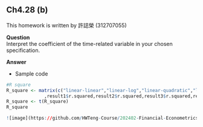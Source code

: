 ## Ch4.28 (b)

This homework is written by 許誌榮 (312707055)

**Question**\
Interpret the coefficient of the time-related variable in your chosen specification.

**Answer**

-   Sample code

``` r
#R square
R_square <- matrix(c("linear-linear","linear-log","linear-quadratic","log-linear"
              ,result1$r.squared,result2$r.squared,result3$r.squared,result4$r.squared) , ncol = 2) 
R_square <- t(R_square)
R_square

![image](https://github.com/HWTeng-Course/202402-Financial-Econometrics/assets/145032062/c0f06b7e-66aa-4890-9ebc-c02a59bc8186)
